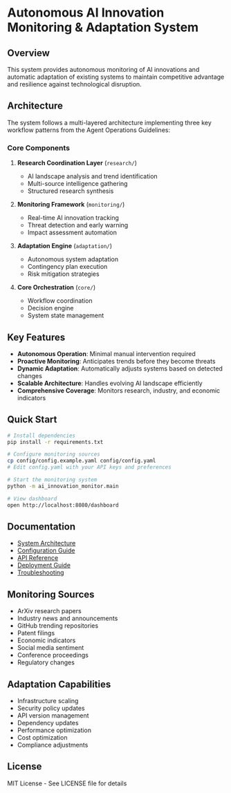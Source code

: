 # Autonomous AI Innovation Monitoring & Adaptation System

## Overview

This system provides autonomous monitoring of AI innovations and automatic adaptation of existing systems to maintain competitive advantage and resilience against technological disruption.

## Architecture

The system follows a multi-layered architecture implementing three key workflow patterns from the Agent Operations Guidelines:

### Core Components

1. **Research Coordination Layer** (`research/`)
   - AI landscape analysis and trend identification
   - Multi-source intelligence gathering
   - Structured research synthesis

2. **Monitoring Framework** (`monitoring/`)
   - Real-time AI innovation tracking
   - Threat detection and early warning
   - Impact assessment automation

3. **Adaptation Engine** (`adaptation/`)
   - Autonomous system adaptation
   - Contingency plan execution
   - Risk mitigation strategies

4. **Core Orchestration** (`core/`)
   - Workflow coordination
   - Decision engine
   - System state management

## Key Features

- **Autonomous Operation**: Minimal manual intervention required
- **Proactive Monitoring**: Anticipates trends before they become threats
- **Dynamic Adaptation**: Automatically adjusts systems based on detected changes
- **Scalable Architecture**: Handles evolving AI landscape efficiently
- **Comprehensive Coverage**: Monitors research, industry, and economic indicators

## Quick Start

```bash
# Install dependencies
pip install -r requirements.txt

# Configure monitoring sources
cp config/config.example.yaml config/config.yaml
# Edit config.yaml with your API keys and preferences

# Start the monitoring system
python -m ai_innovation_monitor.main

# View dashboard
open http://localhost:8080/dashboard
```

## Documentation

- [System Architecture](docs/architecture.md)
- [Configuration Guide](docs/configuration.md)
- [API Reference](docs/api.md)
- [Deployment Guide](docs/deployment.md)
- [Troubleshooting](docs/troubleshooting.md)

## Monitoring Sources

- ArXiv research papers
- Industry news and announcements
- GitHub trending repositories
- Patent filings
- Economic indicators
- Social media sentiment
- Conference proceedings
- Regulatory changes

## Adaptation Capabilities

- Infrastructure scaling
- Security policy updates
- API version management
- Dependency updates
- Performance optimization
- Cost optimization
- Compliance adjustments

## License

MIT License - See LICENSE file for details

